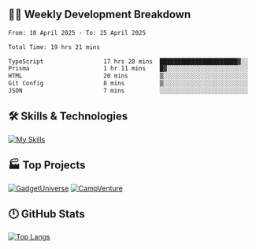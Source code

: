 

## 🧑‍💻 Weekly Development Breakdown

<!--START_SECTION:waka-->

```txt
From: 18 April 2025 - To: 25 April 2025

Total Time: 19 hrs 21 mins

TypeScript                 17 hrs 28 mins  ██████████████████████▓░░   90.08 %
Prisma                     1 hr 11 mins    █▓░░░░░░░░░░░░░░░░░░░░░░░   06.10 %
HTML                       20 mins         ▒░░░░░░░░░░░░░░░░░░░░░░░░   01.72 %
Git Config                 8 mins          ▒░░░░░░░░░░░░░░░░░░░░░░░░   00.71 %
JSON                       7 mins          ░░░░░░░░░░░░░░░░░░░░░░░░░   00.66 %
```

<!--END_SECTION:waka-->

## 🛠️ Skills & Technologies

[![My Skills](https://skillicons.dev/icons?i=angular,react,docker,mongodb,nodejs,express,github,bootstrap,prisma,postman,postgres&perline=8)](https://skillicons.dev)

## 🏭 Top Projects

[![GadgetUniverse](https://github-readme-stats.vercel.app/api/pin/?username=aimxnaim&repo=GadgetUniverse&theme=dark)](https://github.com/aimxnaim/GadgetUniverse)
[![CampVenture](https://github-readme-stats.vercel.app/api/pin/?username=aimxnaim&repo=CampVenture&theme=dark)](https://github.com/aimxnaim/CampVenture)

## 🕛 GitHub Stats
 
[![Top Langs](https://github-readme-stats.vercel.app/api/top-langs/?username=aimxnaim&layout=compact&theme=dark)](https://github.com/anuraghazra/github-readme-stats)



